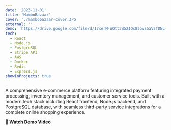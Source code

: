 ```yaml
---
date: '2023-11-01'
title: 'MamboBazaar'
cover: './mambobazaar-cover.JPG'
external: ''
demo: 'https://drive.google.com/file/d/17xerM-WOtt5W52IQc83ovs5aVzTDNL-7/view?usp=sharing'
tech:
  - React
  - Node.js
  - PostgreSQL
  - Stripe API
  - AWS
  - Docker
  - Redis
  - Express.js
showInProjects: true
---
```


A comprehensive e-commerce platform featuring integrated payment processing, inventory management, and customer service tools. Built with a modern tech stack including React frontend, Node.js backend, and PostgreSQL database, with seamless third-party service integrations for a complete online shopping experience.

**🎥 [Watch Demo Video](https://drive.google.com/file/d/17xerM-WOtt5W52IQc83ovs5aVzTDNL-7/view?usp=sharing)**
